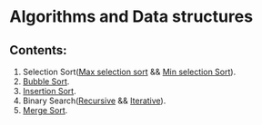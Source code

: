 # Algorithms and Data structures

## Contents:
1. Selection Sort([Max selection sort](https://github.com/OffTop1/algorithms/blob/main/MaxSelectionSort.java) && [Min selection Sort](https://github.com/OffTop1/algorithms/blob/main/MinSelectionSort.java)). <br>
2. [Bubble Sort](https://github.com/OffTop1/algorithms/blob/main/BubbleSort.java). <br>
3. [Insertion Sort](https://github.com/OffTop1/algorithms/blob/main/InsertionSort.java). <br>
4. Binary Search([Recursive](https://github.com/OffTop1/algorithms/blob/main/RecursiveBinarySearch.java) && [Iterative](https://github.com/OffTop1/algorithms/blob/main/BinarySearch.java)). <br>
5. [Merge Sort](https://github.com/OffTop1/algorithms/blob/main/MergeSort.java). <br>

